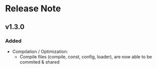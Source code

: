 # Release Note

## v1.3.0

### Added
- Compilation / Optimization: 
  - Compile files (compile, const, config, loader), are now able to be commited & shared